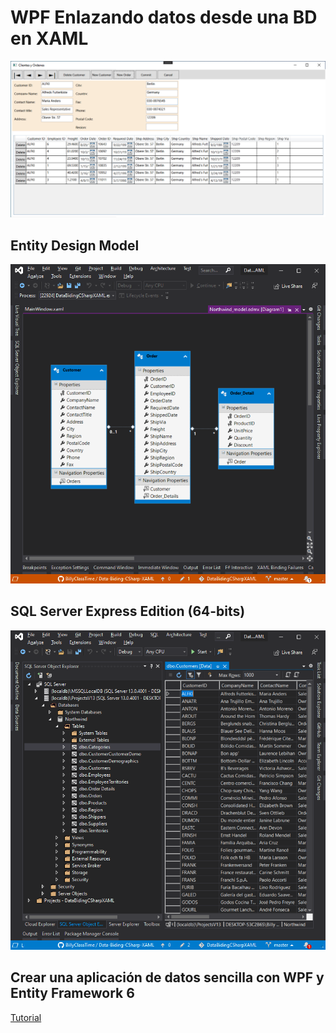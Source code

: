 # WPF Enlazando datos desde una BD en XAML

![image-20201118111304097](./Images/image-20201118111304097.png)

## Entity Design Model

![image-20201118111518918](./Images/image-20201118111518918.png)

## SQL Server Express Edition (64-bits)

![image-20201118111928285](./Images/image-20201118111928285.png)



## Crear una aplicación de datos sencilla con WPF y Entity Framework 6

[Tutorial](https://docs.microsoft.com/en-us/visualstudio/data-tools/create-a-simple-data-application-with-wpf-and-entity-framework-6?view=vs-2019)